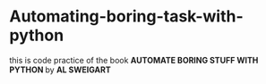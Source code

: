 # Automating-boring-task-with-python
this is code practice of the book <b> AUTOMATE BORING STUFF WITH PYTHON </b> by <b> AL SWEIGART </b>
